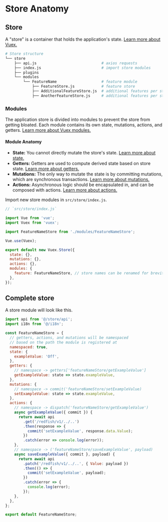 # Store Anatomy

## Store

A "store" is a container that holds the application's state. [Learn more about
Vuex.](https://vuex.vuejs.org/)

```sh
# Store structure
└── store
    ├── api.js                             # axios requests
    ├── index.js                           # import store modules
    ├── plugins
    └── modules
        └── FeatureName                    # feature module
            ├── FeatureStore.js            # feature store
            ├── AdditionalFeatureStore.js  # additional features per store
            ├── AnotherFeatureStore.js     # additional features per store
```

### Modules

The application store is divided into modules to prevent the store from getting
bloated. Each module contains its own state, mutations, actions, and getters.
[Learn more about Vuex modules.](https://vuex.vuejs.org/guide/modules.html)

#### Module Anatomy

- **State:** You cannot directly mutate the store's state. [Learn more about
  state.](https://vuex.vuejs.org/guide/state.html)
- **Getters:** Getters are used to compute derived state based on store state.
  [Learn more about getters.](https://vuex.vuejs.org/guide/getters.html)
- **Mutations:** The only way to mutate the state is by committing mutations,
  which are synchronous transactions. [Learn more about
  mutations.](https://vuex.vuejs.org/guide/mutations.html)
- **Actions:** Asynchronous logic should be encapsulated in, and can be composed
  with actions. [Learn more about
  actions.](https://vuex.vuejs.org/guide/actions.html)

Import new store modules in `src/store/index.js`.

```js
// `src/store/index.js`

import Vue from 'vue';
import Vuex from 'vuex';

import FeatureNameStore from './modules/FeatureNameStore';

Vue.use(Vuex);

export default new Vuex.Store({
  state: {},
  mutations: {},
  actions: {},
  modules: {
    feature: FeatureNameStore, // store names can be renamed for brevity
  },
});
```

## Complete store

A store module will look like this.

```js
import api from '@/store/api';
import i18n from '@/i18n';

const FeatureNameStore = {
  // getters, actions, and mutations will be namespaced
  // based on the path the module is registered at
  namespaced: true,
  state: {
    exampleValue: 'Off',
  },
  getters: {
    // namespace -> getters['featureNameStore/getExampleValue']
    getExampleValue: state => state.exampleValue,
  },
  mutations: {
    // namespace -> commit('featureNameStore/setExampleValue)
    setExampleValue: state => state.exampleValue,
  },
  actions: {
    // namespace -> dispatch('featureNameStore/getExampleValue')
    async getExampleValue({ commit }) {
      return await api
        .get('/redfish/v1/../..')
        .then(response => {
          commit('setExampleValue', response.data.Value);
        })
        .catch(error => console.log(error));
    },
    // namespace -> ('featureNameStore/saveExampleValue', payload)
    async saveExampleValue({ commit }, payload) {
      return await api
        .patch('/redfish/v1/../..', { Value: payload })
        .then(() => {
          commit('setExampleValue', payload);
        })
        .catch(error => {
          console.log(error);
        });
    },
  },
};

export default FeatureNameStore;
```
